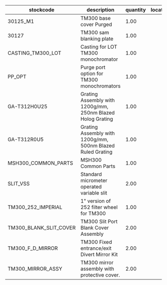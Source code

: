 |stockcode|description|quantity|location|
|---------|-----------|--------|--------|
|30125_M1|TM300 base cover Purged|1.00||
|30127|TM300 sam blanking plate|1.00||
|CASTING_TM300_LOT|Casting for LOT TM300 monochromator|1.00||
|PP_OPT|Purge port option for TM300 monochromators|1.00||
|GA-T312H0U25|Grating Assembly with 1200g/mm, 250nm Blazed Holog Grating|1.00||
|GA-T312R0U5|Grating Assembly with 1200g/mm, 500nm Blazed Ruled Grating|1.00||
|MSH300_COMMON_PARTS|MSH300 Common Parts|1.00||
|SLIT_VSS|Standard micrometer operated variable slit|2.00||
|TM300_252_IMPERIAL|1" version of 252 filter wheel for TM300|1.00||
|TM300_BLANK_SLIT_COVER|TM300 Slit Port Blank Cover Assembly|2.00||
|TM300_F_D_MIRROR|TM300 Fixed entrance/exit Divert Mirror Kit|2.00||
|TM300_MIRROR_ASSY|TM300 mirror assembly with protective cover.|2.00||
